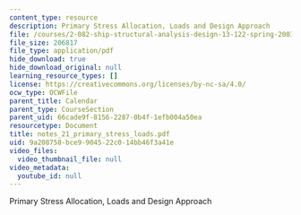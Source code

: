 ```yaml
---
content_type: resource
description: Primary Stress Allocation, Loads and Design Approach
file: /courses/2-082-ship-structural-analysis-design-13-122-spring-2003/9a208758bce9904522c014bb46f3a41e_notes_21_primary_stress_loads.pdf
file_size: 206817
file_type: application/pdf
hide_download: true
hide_download_original: null
learning_resource_types: []
license: https://creativecommons.org/licenses/by-nc-sa/4.0/
ocw_type: OCWFile
parent_title: Calendar
parent_type: CourseSection
parent_uid: 66cade9f-8156-2287-0b4f-1efb004a50ea
resourcetype: Document
title: notes_21_primary_stress_loads.pdf
uid: 9a208758-bce9-9045-22c0-14bb46f3a41e
video_files:
  video_thumbnail_file: null
video_metadata:
  youtube_id: null
---
```

Primary Stress Allocation, Loads and Design Approach